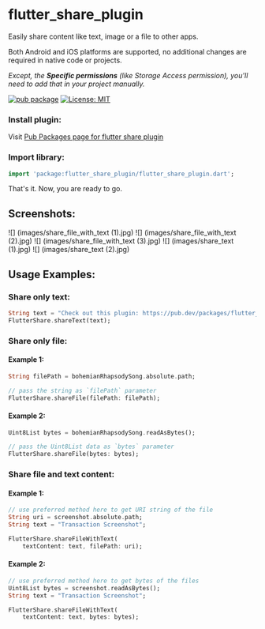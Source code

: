 # flutter_share_plugin
Easily share content like text, image or a file to other apps.

Both Android and iOS platforms are supported, no additional changes are required in native code or projects.

*Except, the **Specific permissions** (like Storage Access permission), you'll need to add that in your project manually.*

[![pub package](https://img.shields.io/pub/v/flutter_share_plugin.svg)](https://pub.dev/packages/flutter_share_plugin)
[![License: MIT](https://img.shields.io/badge/License-MIT-blue.svg)](https://opensource.org/licenses/MIT)

### Install plugin:
Visit [Pub Packages page for flutter share plugin](https://pub.dev/packages/flutter_share_plugin#-installing-tab-)

### Import library:
```dart
import 'package:flutter_share_plugin/flutter_share_plugin.dart';
```
That's it. Now, you are ready to go.

## Screenshots:
![] (images/share_file_with_text (1).jpg)
![] (images/share_file_with_text (2).jpg)
![] (images/share_file_with_text (3).jpg)
![] (images/share_text (1).jpg)
![] (images/share_text (2).jpg)


## Usage Examples:

### Share only text:
```dart
String text = "Check out this plugin: https://pub.dev/packages/flutter_share_plugin ";
FlutterShare.shareText(text);
```


### Share only file:

#### Example 1:
```dart
String filePath = bohemianRhapsodySong.absolute.path;

// pass the string as `filePath` parameter
FlutterShare.shareFile(filePath: filePath);
```

#### Example 2:
```dart
Uint8List bytes = bohemianRhapsodySong.readAsBytes();

// pass the Uint8List data as `bytes` parameter
FlutterShare.shareFile(bytes: bytes);
```


### Share file and text content:

#### Example 1:
```dart
// use preferred method here to get URI string of the file
String uri = screenshot.absolute.path;
String text = "Transaction Screenshot";

FlutterShare.shareFileWithText(
    textContent: text, filePath: uri);
```

#### Example 2:
```dart
// use preferred method here to get bytes of the files
Uint8List bytes = screenshot.readAsBytes();
String text = "Transaction Screenshot";

FlutterShare.shareFileWithText(
    textContent: text, bytes: bytes);
```

